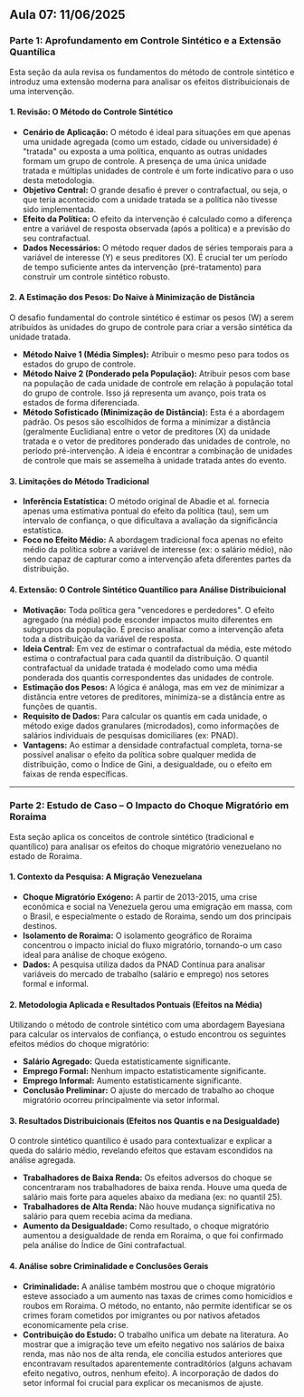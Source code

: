 
## Aula 07: 11/06/2025

### Parte 1: Aprofundamento em Controle Sintético e a Extensão Quantílica

Esta seção da aula revisa os fundamentos do método de controle sintético e introduz uma extensão moderna para analisar os efeitos distribuicionais de uma intervenção.

#### 1. Revisão: O Método do Controle Sintético
* **Cenário de Aplicação:** O método é ideal para situações em que apenas uma unidade agregada (como um estado, cidade ou universidade) é "tratada" ou exposta a uma política, enquanto as outras unidades formam um grupo de controle. A presença de uma única unidade tratada e múltiplas unidades de controle é um forte indicativo para o uso desta metodologia.
* **Objetivo Central:** O grande desafio é prever o contrafactual, ou seja, o que teria acontecido com a unidade tratada se a política não tivesse sido implementada.
* **Efeito da Política:** O efeito da intervenção é calculado como a diferença entre a variável de resposta observada (após a política) e a previsão do seu contrafactual.
* **Dados Necessários:** O método requer dados de séries temporais para a variável de interesse (Y) e seus preditores (X). É crucial ter um período de tempo suficiente antes da intervenção (pré-tratamento) para construir um controle sintético robusto.

#### 2. A Estimação dos Pesos: Do Naive à Minimização de Distância
O desafio fundamental do controle sintético é estimar os pesos (W) a serem atribuídos às unidades do grupo de controle para criar a versão sintética da unidade tratada.
* **Método Naive 1 (Média Simples):** Atribuir o mesmo peso para todos os estados do grupo de controle.
* **Método Naive 2 (Ponderado pela População):** Atribuir pesos com base na população de cada unidade de controle em relação à população total do grupo de controle. Isso já representa um avanço, pois trata os estados de forma diferenciada.
* **Método Sofisticado (Minimização de Distância):** Esta é a abordagem padrão. Os pesos são escolhidos de forma a minimizar a distância (geralmente Euclidiana) entre o vetor de preditores (X) da unidade tratada e o vetor de preditores ponderado das unidades de controle, no período pré-intervenção. A ideia é encontrar a combinação de unidades de controle que mais se assemelha à unidade tratada antes do evento.

#### 3. Limitações do Método Tradicional
* **Inferência Estatística:** O método original de Abadie et al. fornecia apenas uma estimativa pontual do efeito da política (tau), sem um intervalo de confiança, o que dificultava a avaliação da significância estatística.
* **Foco no Efeito Médio:** A abordagem tradicional foca apenas no efeito médio da política sobre a variável de interesse (ex: o salário médio), não sendo capaz de capturar como a intervenção afeta diferentes partes da distribuição.

#### 4. Extensão: O Controle Sintético Quantílico para Análise Distribuicional
* **Motivação:** Toda política gera "vencedores e perdedores". O efeito agregado (na média) pode esconder impactos muito diferentes em subgrupos da população. É preciso analisar como a intervenção afeta toda a distribuição da variável de resposta.
* **Ideia Central:** Em vez de estimar o contrafactual da média, este método estima o contrafactual para cada quantil da distribuição. O quantil contrafactual da unidade tratada é modelado como uma média ponderada dos quantis correspondentes das unidades de controle.
* **Estimação dos Pesos:** A lógica é análoga, mas em vez de minimizar a distância entre vetores de preditores, minimiza-se a distância entre as funções de quantis.
* **Requisito de Dados:** Para calcular os quantis em cada unidade, o método exige dados granulares (microdados), como informações de salários individuais de pesquisas domiciliares (ex: PNAD).
* **Vantagens:** Ao estimar a densidade contrafactual completa, torna-se possível analisar o efeito da política sobre qualquer medida de distribuição, como o Índice de Gini, a desigualdade, ou o efeito em faixas de renda específicas.

---

### Parte 2: Estudo de Caso – O Impacto do Choque Migratório em Roraima

Esta seção aplica os conceitos de controle sintético (tradicional e quantílico) para analisar os efeitos do choque migratório venezuelano no estado de Roraima.

#### 1. Contexto da Pesquisa: A Migração Venezuelana
* **Choque Migratório Exógeno:** A partir de 2013-2015, uma crise econômica e social na Venezuela gerou uma emigração em massa, com o Brasil, e especialmente o estado de Roraima, sendo um dos principais destinos.
* **Isolamento de Roraima:** O isolamento geográfico de Roraima concentrou o impacto inicial do fluxo migratório, tornando-o um caso ideal para análise de choque exógeno.
* **Dados:** A pesquisa utiliza dados da PNAD Contínua para analisar variáveis do mercado de trabalho (salário e emprego) nos setores formal e informal.

#### 2. Metodologia Aplicada e Resultados Pontuais (Efeitos na Média)
Utilizando o método de controle sintético com uma abordagem Bayesiana para calcular os intervalos de confiança, o estudo encontrou os seguintes efeitos médios do choque migratório:
* **Salário Agregado:** Queda estatisticamente significante.
* **Emprego Formal:** Nenhum impacto estatisticamente significante.
* **Emprego Informal:** Aumento estatisticamente significante.
* **Conclusão Preliminar:** O ajuste do mercado de trabalho ao choque migratório ocorreu principalmente via setor informal.

#### 3. Resultados Distribuicionais (Efeitos nos Quantis e na Desigualdade)
O controle sintético quantílico é usado para contextualizar e explicar a queda do salário médio, revelando efeitos que estavam escondidos na análise agregada.
* **Trabalhadores de Baixa Renda:** Os efeitos adversos do choque se concentraram nos trabalhadores de baixa renda. Houve uma queda de salário mais forte para aqueles abaixo da mediana (ex: no quantil 25).
* **Trabalhadores de Alta Renda:** Não houve mudança significativa no salário para quem recebia acima da mediana.
* **Aumento da Desigualdade:** Como resultado, o choque migratório aumentou a desigualdade de renda em Roraima, o que foi confirmado pela análise do Índice de Gini contrafactual.

#### 4. Análise sobre Criminalidade e Conclusões Gerais
* **Criminalidade:** A análise também mostrou que o choque migratório esteve associado a um aumento nas taxas de crimes como homicídios e roubos em Roraima. O método, no entanto, não permite identificar se os crimes foram cometidos por imigrantes ou por nativos afetados economicamente pela crise.
* **Contribuição do Estudo:** O trabalho unifica um debate na literatura. Ao mostrar que a imigração teve um efeito negativo nos salários de baixa renda, mas não nos de alta renda, ele concilia estudos anteriores que encontravam resultados aparentemente contraditórios (alguns achavam efeito negativo, outros, nenhum efeito). A incorporação de dados do setor informal foi crucial para explicar os mecanismos de ajuste.